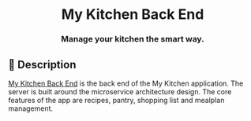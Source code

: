 <h1 align="center">My Kitchen Back End</h1>
<h3 align="center">Manage your kitchen the smart way.</h3>

## 📒 Description

[My Kitchen Back End](https://github.com/Sirmov/My-Kitchen-Back-End) is the back end of the My Kitchen application. The server is built around the microservice architecture design. The core features of the app are recipes, pantry, shopping list and mealplan management.
